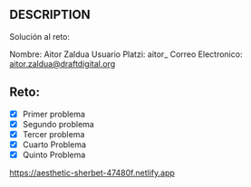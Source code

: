 ## DESCRIPTION

Solución al reto:

Nombre: Aitor Zaldua
Usuario Platzi: aitor_
Correo Electronico: aitor.zaldua@draftdigital.org

## Reto:

- [x] Primer problema
- [x] Segundo problema
- [x] Tercer problema
- [x] Cuarto Problema
- [x] Quinto Problema

https://aesthetic-sherbet-47480f.netlify.app